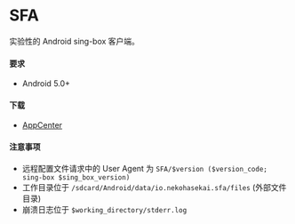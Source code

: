 # SFA

实验性的 Android sing-box 客户端。

#### 要求

* Android 5.0+

#### 下载

* [AppCenter](https://install.appcenter.ms/users/nekohasekai/apps/sfa/distribution_groups/publictest)

#### 注意事项

* 远程配置文件请求中的 User Agent 为 `SFA/$version ($version_code; sing-box $sing_box_version)`
* 工作目录位于 `/sdcard/Android/data/io.nekohasekai.sfa/files` (外部文件目录)
* 崩溃日志位于 `$working_directory/stderr.log`
